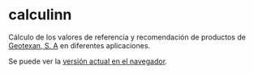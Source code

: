 # calculinn

Cálculo de los valores de referencia y recomendación de productos de [Geotexan, S. A](http://www.geotexan.com) en diferentes aplicaciones.

Se puede ver la [versión actual en el navegador](http://geotexan.github.io/calculinn/).
